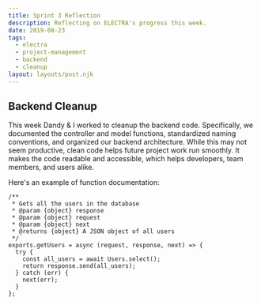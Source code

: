 ```yaml
---
title: Sprint 3 Reflection
description: Reflecting on ELECTRA's progress this week.
date: 2019-08-23
tags:
  - electra
  - project-management
  - backend
  - cleanup
layout: layouts/post.njk
---
```

## Backend Cleanup
This week Dandy & I worked to cleanup the backend code. Specifically, we documented the controller and model functions, standardized naming conventions, and organized our backend architecture. While this may not seem productive, clean code helps future project work run smoothly. It makes the code readable and accessible, which helps developers, team members, and users alike.

Here's an example of function documentation:

``` js/2/4
/**
 * Gets all the users in the database
 * @param {object} response
 * @param {object} request
 * @param {object} next
 * @returns {object} A JSON object of all users
 */
exports.getUsers = async (request, response, next) => {
  try {
    const all_users = await Users.select();
    return response.send(all_users);
  } catch (err) {
    next(err);
  }
};
```
